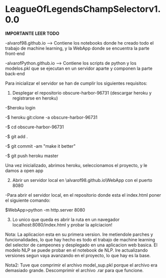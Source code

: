 # LeagueOfLegendsChampSelectorv1.0.0

**IMPORTANTE LEER TODO**

-alvarof98.github.io --> Contiene los notebooks donde he creado todo el trabajo de machine learning, y la WebApp donde se encuentra la parte front-end

-alvarofPython.github.io --> Contiene los scripts de python y los modelos.pkl que se ejecutan en un servidor aparte y componen la parte back-end

Para inicializar el servidor se han de cumplir los siguientes requisitos:
1. Desplegar el repositorio obscure-harbor-96731 (descargar heroku y registrarse en heroku)

  -$heroku login
  
  -$ heroku git:clone -a obscure-harbor-96731 
  
  -$ cd obscure-harbor-96731
  
  -$ git add .
  
  -$ git commit -am "make it better"
  
  -$ git push heroku master
  
  Una vez inicializado, abrimos heroku, seleccionamos el proyecto, y le damos a open app
 
 2. Abrir un servidor local en \alvarof98.github.io\WebApp con el puerto 8080
 
 -Para abrir el servidor local, en el repositorio donde esta el index.html poner el siguiente comando:
 
 $WebApp>python -m http.server 8080
 
 3. Lo unico que queda es abrir la ruta en un navegador localhost:8080/index.html y probar la aplciacion!
 
 Nota: La aplicacion esta en su primera version. Ire metiendole parches y funcionalidades, lo que hay hecho es todo el trabajo de machine learning del selector de campeones y desplegado en una aplicacion web basica. El modelo NLP se puede probar en el notebook de NLP. Ire actualizando versiones segun vaya avanzando en el proyecto, lo que hay es la base.
 
 Nota2: Tuve que comprimir el archivo model_sup.pkl porque el archivo era demasiado grande. Descomprimir el archivo .rar para que funcione.
 
